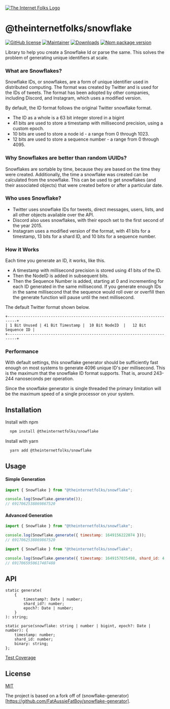 [![The Internet Folks Logo](https://theinternetfolks.com/assets/images/logo.png)](https://theinternetfolks.com)

# @theinternetfolks/snowflake

[![GitHub license](https://img.shields.io/github/license/theinternetfolks/kubernetes.svg)](https://github.com/theinternetfolks/context/blob/master/LICENSE)
[![Maintainer](https://img.shields.io/badge/maintainer-monkfromearth-green)](https://github.com/monkfromearth)
[![Downloads](https://img.shields.io/npm/dm/@theinternetfolks/snowflake)](https://www.npmjs.com/package/@theinternetfolks/kubernetes)
[![Npm package version](https://badgen.net/npm/v/@theinternetfolks/snowflake)](https://npmjs.com/@theinternetfolks/snowflake)

Library to help you create a Snowflake Id or parse the same. This solves the problem of generating unique identifiers at scale.

### What are Snowflakes?

Snowflake IDs, or snowflakes, are a form of unique identifier used in distributed computing. The format was created by Twitter and is used for the IDs of tweets. The format has been adopted by other companies, including Discord, and Instagram, which uses a modified version.

By default, the ID format follows the original Twitter snowflake format.

- The ID as a whole is a 63 bit integer stored in a bigint
- 41 bits are used to store a timestamp with millisecond precision, using a custom epoch.
- 10 bits are used to store a node id - a range from 0 through 1023.
- 12 bits are used to store a sequence number - a range from 0 through 4095.

### Why Snowflakes are better than random UUIDs?

Snowflakes are sortable by time, because they are based on the time they were created. Additionally, the time a snowflake was created can be calculated from the snowflake. This can be used to get snowflakes (and their associated objects) that were created before or after a particular date.

### Who uses Snowflake?

- Twitter uses snowflake IDs for tweets, direct messages, users, lists, and all other objects available over the API.
- Discord also uses snowflakes, with their epoch set to the first second of the year 2015.
- Instagram uses a modified version of the format, with 41 bits for a timestamp, 13 bits for a shard ID, and 10 bits for a sequence number.

### How it Works

Each time you generate an ID, it works, like this.

- A timestamp with millisecond precision is stored using 41 bits of the ID.
- Then the NodeID is added in subsequent bits.
- Then the Sequence Number is added, starting at 0 and incrementing for each ID generated in the same millisecond. If you generate enough IDs in the same millisecond that the sequence would roll over or overfill then the generate function will pause until the next millisecond.

The default Twitter format shown below.

```
+--------------------------------------------------------------------------+
| 1 Bit Unused | 41 Bit Timestamp |  10 Bit NodeID  |   12 Bit Sequence ID |
+--------------------------------------------------------------------------+
```

### Performance

With default settings, this snowflake generator should be sufficiently fast
enough on most systems to generate 4096 unique ID's per millisecond. This is
the maximum that the snowflake ID format supports. That is, around 243-244
nanoseconds per operation.

Since the snowflake generator is single threaded the primary limitation will be
the maximum speed of a single processor on your system.

## Installation

Install with npm

```bash
  npm install @theinternetfolks/snowflake
```

Install with yarn

```bash
  yarn add @theinternetfolks/snowflake
```

## Usage

#### Simple Generation

```javascript
import { Snowflake } from "@theinternetfolks/snowflake";

console.log(Snowflake.generate());
// 6917062538869867520
```

#### Advanced Generation

```javascript
import { Snowflake } from "@theinternetfolks/snowflake";

console.log(Snowflake.generate({ timestamp: 1649156222074 }));
// 6917062538869867520
```

```javascript
import { Snowflake } from "@theinternetfolks/snowflake";

console.log(Snowflake.generate({ timestamp: 1649157035498, shard_id: 4 }));
// 6917065950617407488
```

## API

```
static generate(
    {
        timestamp?: Date | number;
        shard_id?: number;
        epoch?: Date | number;
    }
): string;
```

```
static parse(snowflake: string | number | bigint, epoch?: Date | number): {
    timestamp: number;
    shard_id: number;
    binary: string;
};
```

[Test Coverage](https://theinternetfolks.github.io/snowflake/coverage/)

## License

[MIT](https://choosealicense.com/licenses/mit/)

The project is based on a fork off of (snowflake-generator)[https://github.com/FatAussieFatBoy/snowflake-generator].
